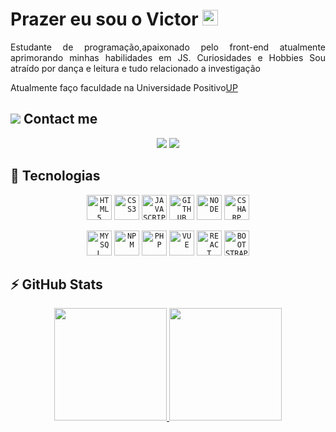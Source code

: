 ### <h1 align = "justify"> Prazer eu sou o Victor <img src="https://media.giphy.com/media/hvRJCLFzcasrR4ia7z/giphy.gif" width="25px"></h1>
<p align = "justify">
Estudante de programação,apaixonado pelo front-end atualmente aprimorando minhas habilidades em JS. Curiosidades e Hobbies Sou atraído por dança e leitura e tudo relacionado a investigação
</p>

Atualmente faço faculdade na Universidade Positivo[UP](https://www.up.edu.br/) <br/>

## <img src="https://img.icons8.com/external-flatart-icons-lineal-color-flatarticons/25/undefined/external-message-contact-flatart-icons-lineal-color-flatarticons.png"/> Contact me

<p align="center">
  <a href="https://www.instagram.com/victorcals_/" target="blank"><img src="https://img.icons8.com/bubbles/150/undefined/instagram-new--v2.png"/></a>
  <a href="https://www.linkedin.com/in/victor-cals-98a865214/" target="blank"><img src="https://img.icons8.com/bubbles/150/undefined/linkedin.png"/></a>
</p>

## 🚀 Tecnologias

<p align="center">
  <code><img width="40px" src="https://cdn.jsdelivr.net/gh/devicons/devicon/icons/html5/html5-original-wordmark.svg" title = "HTML5"/></code>
  <code><img width="40px" src="https://cdn.jsdelivr.net/gh/devicons/devicon/icons/css3/css3-original-wordmark.svg" title = "CSS3"/></code>
  <code><img width="40px" src="https://cdn.jsdelivr.net/gh/devicons/devicon/icons/javascript/javascript-original.svg" title = "JAVASCRIPT"/></code>
  <code><img width="40px" src="https://cdn.jsdelivr.net/gh/devicons/devicon/icons/github/github-original.svg" title = "GITHUB"/></code>
  <code><img width="40px" src="https://cdn.jsdelivr.net/gh/devicons/devicon/icons/nodejs/nodejs-original.svg" title = "NODE"/></code> 
<code><img width="40px" src="https://cdn.jsdelivr.net/gh/devicons/devicon/icons/csharp/csharp-original.svg" title = "CSHARP"/></code>
</p>
<p align="center">
  <code><img width="40px" src="https://cdn.jsdelivr.net/gh/devicons/devicon/icons/mysql/mysql-original.svg" title = "MYSQL"/></code>
    <code><img width="40px" src="https://cdn.jsdelivr.net/gh/devicons/devicon/icons/npm/npm-original-wordmark.svg" title = "NPM"/></code>
    <code><img width="40px" src="https://cdn.jsdelivr.net/gh/devicons/devicon/icons/php/php-original.svg" title = "PHP"/></code>
    <code><img width="40px" src="https://cdn.jsdelivr.net/gh//devicons/devicon/icons/vuejs/vuejs-original.svg" title = "VUE"/></code>
    <code><img width="40px" src="https://cdn.jsdelivr.net/gh//devicons/devicon/icons/react/react-original.svg" title = "REACT"/></code>
    <code><img width="40px" src="https://cdn.jsdelivr.net/gh//devicons/devicon/icons/bootstrap/bootstrap-original.svg" title = "BOOTSTRAP"/></code>
    <!-- https://cdn.jsdelivr.net/gh//devicons/devicon/icons/caminho da linguagem
 bootstrap/bootstrap-original.svg -->
</p>
 
## ⚡ GitHub Stats
<p align="center">
  <a href="https://github.com/victorcals">
    <img height="180em" src="https://github-readme-stats-eight-theta.vercel.app/api?username=victorcals&show_icons=true&theme=algolia&include_all_commits=true&count_private=true"/>
    <img height="180em" src="https://github-readme-stats-eight-theta.vercel.app/api/top-langs/?username=victorcals&layout=compact&langs_count=8&theme=algolia"/>
  </a>
</p>

<!--
**gustavosoaresreis/gustavosoaresreis** is a ✨ _special_ ✨ repository because its `README.md` (this file) appears on your GitHub profile.

Here are some ideas to get you started:

- 🔭 I’m currently working on ...
- 🌱 I’m currently learning ...
- 👯 I’m looking to collaborate on ...
- 🤔 I’m looking for help with ...
- 💬 Ask me about ...
- 📫 How to reach me: ...
- 😄 Pronouns: ...
- ⚡ Fun fact: ...
-->
